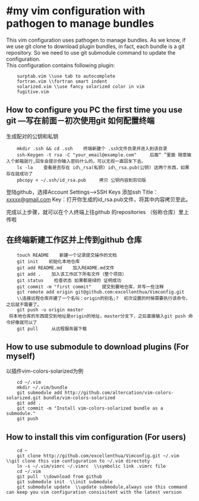 #my vim configuration with pathogen to manage bundles
=====================================================
This vim configuration uses pathogen to manage bundles. As we know, if we use git clone to download plugin bundles, in fact, each bundle is a git repository. So we need to use git submodule command  to update the configuration. </br>
This configuration contains following plugin:

        surptab.vim \\use tab to autocomplete
        fortran.vim \\fortran smart indent
        solarized.vim \\use fancy solarized color in vim
        fugitive.vim 
## How to configure you PC the first time you use git —写在前面－初次使用git 如何配置终端
生成配对的公钥和私钥

        mkdir .ssh && cd .ssh    终端新建个 .ssh文件目录并进入到该目录          
        ssh-Keygen -t rsa -C "your_email@example.com"     后面“ ”里面 随意输入个邮箱就行,回车会提示你输入密码什么的，可以无视一直回车下去。  
        ls -la    查看是否存在 id\_rsa(私钥) id\_rsa.pub(公钥) 这两个东西，如果存在就成功了
        pbcopy < ~/.ssh/id_rsa.pub     拷贝 公钥内容到剪切版
        
登陆github，选择Account Settings-->SSH Keys 添加ssh
Title：xxxxx@gmail.com
Key：打开你生成的id\_rsa.pub文件，将其中内容拷贝至此。

完成以上步骤，就可以在个人终端上往github 的repositories （俗称仓库）里上传啦

## 在终端新建工作区并上传到github 仓库 
        
        touch README    新建一个记录提交操作的文档
        git init    初始化本地仓库
        git add README.md    加入README.md文件
        git add .    加入该工作区下所有文件（整个项目）
        git status    检查状态 如果都是绿的 证明成功
        git commit -m "first commit"    提交到要地仓库，并写一些注释
        git remote add origin git@github.com:excellenthua/Vimconfig.git
        \\连接远程仓库并建了一个名叫：origin的别名;?  初次设置的时候需要执行该命令，之后就不需要了。
        git push -u origin master       
     将本地仓库的东西提交到地址是origin的地址，master分支下，之后直接输入git push 命令好像就可以了
        git pull     从远程服务器下载
## How to use submodule to download plugins (For myself)
以插件vim-colors-solarized为例

        cd ~/.vim
        mkdir ~/.vim/bundle
        git submodule add http://github.com/altercation/vim-colors-solarized.git bundle/vim-colors-solarized
        git add .
        git commit -m "Install vim-colors-solarized bundle as a submodule."
        git push
## How to install this vim configuration (For users)

        cd ~  
        git clone http://github.com/excellenthua/Vimconfig.git ~/.vim  \\git clone this vim configuration to ~/.vim directoty
        ln -s ~/.vim/vimrc ~/.vimrc  \\symbolic link .vimrc file
        cd ~/.vim 
        git pull  \\download from github
        git submodule init  \\init submodule
        git submodule update  \\update submodule,always use this command can keep you vim configuration consisitent with the latest version
        
